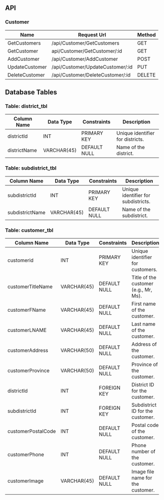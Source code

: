 ## API

### Customer
| Name             | Request Url                      | Method |
| ---------------- | -----------------------------    | ------ | 
| GetCustomers     | /api/Customer/GetCustomers       | GET    | 
| GetCustomer      | api/Customer/GetCustomer/:id     | GET    | 
| AddCustomer      | /api/Customer/AddCustomer        | POST   | 
| UpdateCustomer   | /api/Customer/UpdateCustomer/:id | PUT    | 
| DeleteCustomer   | /api/Customer/DeleteCustomer/:id | DELETE | 

## Database Tables

### Table: district_tbl
| Column Name   | Data Type    | Constraints        | Description                      |
|---------------|--------------|--------------------|----------------------------------|
|  districtId   | INT          | PRIMARY KEY        | Unique identifier for districts. |
|  districtName | VARCHAR(45)  | DEFAULT NULL       | Name of the district.            |

### Table: subdistrict_tbl
| Column Name     | Data Type    | Constraints        | Description                         |
|-----------------|--------------|--------------------|-------------------------------------|
| subdistrictId   | INT          | PRIMARY KEY        | Unique identifier for subdistricts. |
| subdistrictName | VARCHAR(45)  | DEFAULT NULL       | Name of the subdistrict.            |

### Table: customer_tbl
| Column Name       | Data Type    | Constraints                  | Description                          |
|-------------------|--------------|------------------------------|--------------------------------------|
| customerid        | INT          | PRIMARY KEY                  | Unique identifier for customers.     |
| customerTitleName | VARCHAR(45)  | DEFAULT NULL                 | Title of the customer (e.g., Mr, Ms).|
| customerFName     | VARCHAR(45)  | DEFAULT NULL                 | First name of the customer.          |
| customerLNAME     | VARCHAR(45)  | DEFAULT NULL                 | Last name of the customer.           |
| customerAddress   | VARCHAR(50)  | DEFAULT NULL                 | Address of the customer.             |
| customerProvince  | VARCHAR(50)  | DEFAULT NULL                 | Province of the customer.            |
| districtId        | INT          | FOREIGN KEY                  | District ID for the customer.        |
| subdistrictId     | INT          | FOREIGN KEY                  | Subdistrict ID for the customer.     |
| customerPostalCode| INT          | DEFAULT NULL                 | Postal code of the customer.         |
| customerPhone     | INT          | DEFAULT NULL                 | Phone number of the customer.        |
| customerImage     | VARCHAR(45)  | DEFAULT NULL                 | Image file name for the customer.    |


